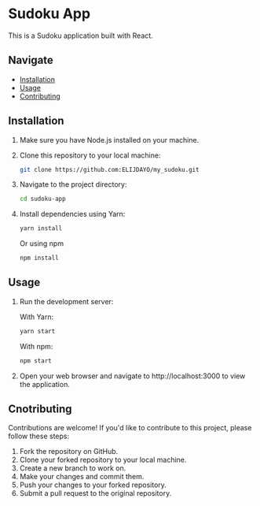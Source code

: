 # Sudoku App

This is a Sudoku application built with React.

## Navigate

- [Installation](#installation)
- [Usage](#usage)
- [Contributing](#contributing)

## Installation

1. Make sure you have Node.js installed on your machine.

2. Clone this repository to your local machine:

   ```bash
   git clone https://github.com:ELIJDAYO/my_sudoku.git

3. Navigate to the project directory:

   ```bash
   cd sudoku-app

4. Install dependencies using Yarn:
   ```bash
   yarn install
   ```

    Or using npm
   ```bash
   npm install
   ```


## Usage

1. Run the development server:
   
   With Yarn:
    ```bash
    yarn start
    ```

   With npm:
    ```bash
    npm start
    ```

2. Open your web browser and navigate to http://localhost:3000 to view the application.

## Cnotributing

Contributions are welcome! If you'd like to contribute to this project, please follow these steps:

1. Fork the repository on GitHub.
2. Clone your forked repository to your local machine.
3. Create a new branch to work on.
4. Make your changes and commit them.
5. Push your changes to your forked repository.
6. Submit a pull request to the original repository.
